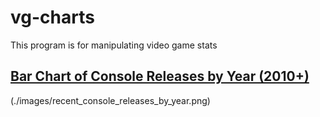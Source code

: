 # vg-charts
This program is for manipulating video game stats

## [Bar Chart of Console Releases by Year (2010+)](./recent_console_releases_by_year.py)
(./images/recent_console_releases_by_year.png)
